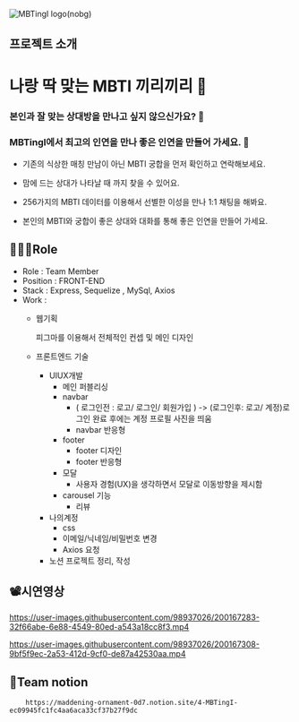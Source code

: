 

![MBTingI logo(nobg)](https://user-images.githubusercontent.com/98937026/200167359-8cd47e6c-2d77-472f-91ff-25e320daf566.png)

## 프로젝트 소개

# 나랑 딱 맞는 MBTI 끼리끼리 💜



### 본인과 잘 맞는 상대방을 만나고 싶지 않으신가요? 🥰

### **MBTingI**에서 최고의 인연을 만나 좋은 인연을 만들어 가세요. 👫

- 기존의 식상한 매칭 만남이 아닌 MBTI 궁합을 먼저 확인하고 연락해보세요.
- 맘에 드는 상대가 나타날 때 까지 찾을 수 있어요.
- 256가지의 MBTI 데이터를 이용해서 선별한 이성을 만나 1:1 채팅을 해봐요.

- 본인의 MBTI와 궁합이 좋은 상대와 대화를 통해 좋은 인연을 만들어 가세요.

## 👩🏻‍💻Role

- Role : Team Member
- Position : FRONT-END
- Stack : Express, Sequelize , MySql, Axios
- Work :
    - 웹기획
        
        피그마를 이용해서 전체적인 컨셉 및 메인 디자인
                 
    - 프론트엔드 기술 
        - UIUX개발
            - 메인 퍼블리싱
            - navbar
                - ( 로그인전 : 로고/ 로그인/ 회원가입 ) -> (로그인후: 로고/ 계정)로그인 완료 후에는 계정 프로필 사진을 띄움
                - navbar 반응형
            - footer
                - footer 디자인
                - footer 반응형
            - 모달
                - 사용자 경험(UX)을 생각하면서 모달로 이동방향을 제시함
            - carousel 기능
                - 리뷰
        - 나의계정
            - css
            - 이메일/닉네임/비밀번호 변경
            - Axios 요청
        - 노션  프로젝트 정리, 작성
        
## 📽️시연영상
https://user-images.githubusercontent.com/98937026/200167283-32f66abe-6e88-4549-80ed-a543a18cc8f3.mp4


https://user-images.githubusercontent.com/98937026/200167308-9bf5f9ec-2a53-412d-9cf0-de87a42530aa.mp4


## 🔗Team notion       
        https://maddening-ornament-0d7.notion.site/4-MBTingI-ec09945fc1fc4aa6aca33cf37b27f9dc
